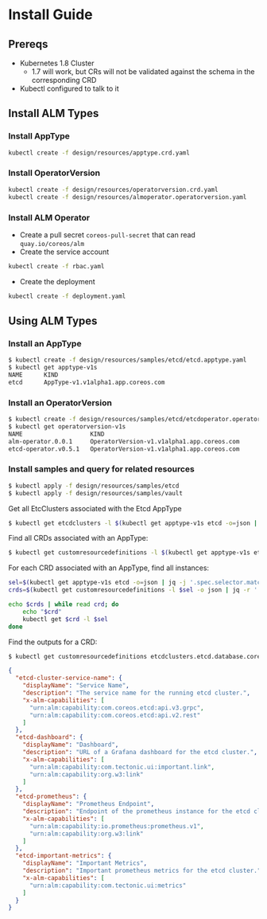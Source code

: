 # Install Guide

## Prereqs

 - Kubernetes 1.8 Cluster
   - 1.7 will work, but CRs will not be validated against the schema in the corresponding CRD
 - Kubectl configured to talk to it

## Install ALM Types

### Install AppType

```sh
kubectl create -f design/resources/apptype.crd.yaml
```

### Install OperatorVersion

```sh
kubectl create -f design/resources/operatorversion.crd.yaml
kubectl create -f design/resources/almoperator.operatorversion.yaml
```

### Install ALM Operator

* Create a pull secret `coreos-pull-secret` that can read `quay.io/coreos/alm`
* Create the service account
```sh
kubectl create -f rbac.yaml
```
* Create the deployment
```sh
kubectl create -f deployment.yaml
```

## Using ALM Types

### Install an AppType

```sh
$ kubectl create -f design/resources/samples/etcd/etcd.apptype.yaml
$ kubectl get apptype-v1s
NAME      KIND
etcd      AppType-v1.v1alpha1.app.coreos.com
```

### Install an OperatorVersion

```sh
$ kubectl create -f design/resources/samples/etcd/etcdoperator.operatorversion.yaml
$ kubectl get operatorversion-v1s
NAME                   KIND
alm-operator.0.0.1     OperatorVersion-v1.v1alpha1.app.coreos.com
etcd-operator.v0.5.1   OperatorVersion-v1.v1alpha1.app.coreos.com
```

### Install samples and query for related resources
```sh
$ kubectl apply -f design/resources/samples/etcd
$ kubectl apply -f design/resources/samples/vault
```

Get all EtcClusters associated with the Etcd AppType

```sh
$ kubectl get etcdclusters -l $(kubectl get apptype-v1s etcd -o=json | jq -j '.spec.selector.matchLabels | to_entries | .[] | "\(.key)=\(.value),"' | rev | cut -c 2- | rev)
``` 

Find all CRDs associated with an AppType:
```sh
$ kubectl get customresourcedefinitions -l $(kubectl get apptype-v1s etcd -o=json | jq -j '.spec.selector.matchLabels | to_entries | .[] | "\(.key)=\(.value),"' | rev | cut -c 2- | rev)
```

For each CRD associated with an AppType, find all instances:
```sh
sel=$(kubectl get apptype-v1s etcd -o=json | jq -j '.spec.selector.matchLabels | to_entries | .[] | "\(.key)=\(.value),"' | rev | cut -c 2- | rev) 
crds=$(kubectl get customresourcedefinitions -l $sel -o json | jq -r '.items[].spec.names.plural')

echo $crds | while read crd; do
    echo "$crd"
    kubectl get $crd -l $sel
done
```

Find the outputs for a CRD:

```sh
$ kubectl get customresourcedefinitions etcdclusters.etcd.database.coreos.com -o jsonpath='{.metadata.annotations.outputs}' | jq
```
```json
{
  "etcd-cluster-service-name": {
    "displayName": "Service Name",
    "description": "The service name for the running etcd cluster.",
    "x-alm-capabilities": [
      "urn:alm:capability:com.coreos.etcd:api.v3.grpc",
      "urn:alm:capability:com.coreos.etcd:api.v2.rest"
    ]
  },
  "etcd-dashboard": {
    "displayName": "Dashboard",
    "description": "URL of a Grafana dashboard for the etcd cluster.",
    "x-alm-capabilities": [
      "urn:alm:capability:com.tectonic.ui:important.link",
      "urn:alm:capability:org.w3:link"
    ]
  },
  "etcd-prometheus": {
    "displayName": "Prometheus Endpoint",
    "description": "Endpoint of the prometheus instance for the etcd cluster.",
    "x-alm-capabilities": [
      "urn:alm:capability:io.prometheus:prometheus.v1",
      "urn:alm:capability:org.w3:link"
    ]
  },
  "etcd-important-metrics": {
    "displayName": "Important Metrics",
    "description": "Important prometheus metrics for the etcd cluster.",
    "x-alm-capabilities": [
      "urn:alm:capability:com.tectonic.ui:metrics"
    ]
  }
}
```
